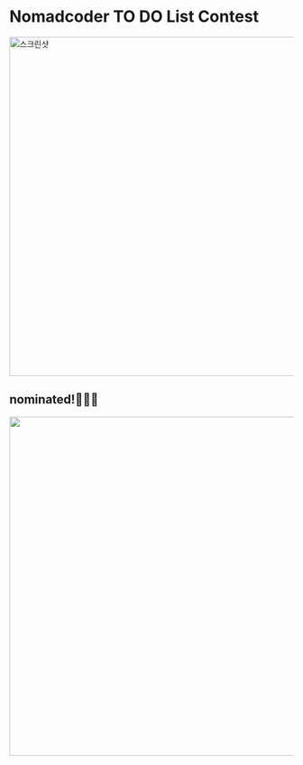 # Nomadcoder TO DO List Contest

<img width="600" alt="스크린샷" src="https://user-images.githubusercontent.com/60956392/106460003-071c3480-64d6-11eb-892e-57225da45a99.png">

## nominated!🙇🏻‍♂️
<img width="600" src="https://user-images.githubusercontent.com/60956392/109760870-cd546000-7c32-11eb-9de5-22374b2d1d4c.jpeg">
